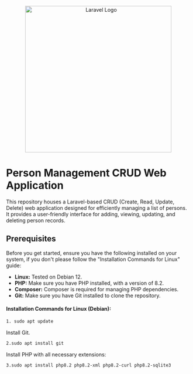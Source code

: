 <p align="center"><a href="https://laravel.com" target="_blank"><img src="https://raw.githubusercontent.com/laravel/art/master/logo-lockup/5%20SVG/2%20CMYK/1%20Full%20Color/laravel-logolockup-cmyk-red.svg" width="400" alt="Laravel Logo"></a></p>

# Person Management CRUD Web Application

This repository houses a Laravel-based CRUD (Create, Read, Update, Delete) web application designed for efficiently managing a list of persons. It provides a user-friendly interface for adding, viewing, updating, and deleting person records.

## Prerequisites

Before you get started, ensure you have the following installed on your system, if you don't please follow the "Installation Commands for Linux" guide:

- **Linux:** Tested on Debian 12.
- **PHP:** Make sure you have PHP installed, with a version of 8.2.
- **Composer:** Composer is required for managing PHP dependencies.
- **Git:** Make sure you have Git installed to clone the repository.
#### Installation Commands for Linux (Debian):
```bash
1. sudo apt update
```
Install Git.
```bash
2.sudo apt install git
```
Install PHP with all necessary extensions:
```bash
3.sudo apt install php8.2 php8.2-xml php8.2-curl php8.2-sqlite3
```




